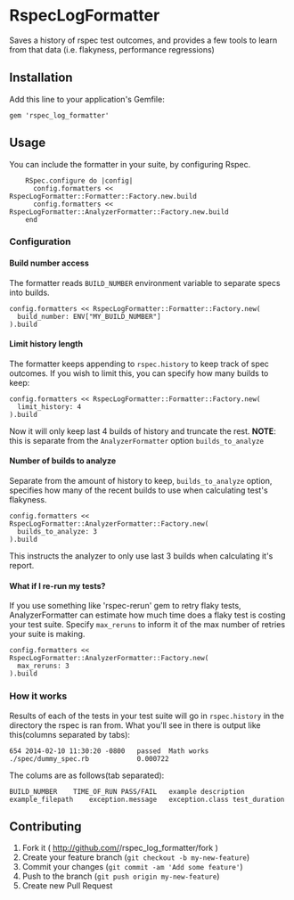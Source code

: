 # RspecLogFormatter

Saves a history of rspec test outcomes, and provides a few tools to learn from that data (i.e. flakyness, performance regressions)

## Installation

Add this line to your application's Gemfile:

    gem 'rspec_log_formatter'

## Usage

You can include the formatter in your suite, by configuring Rspec.

		RSpec.configure do |config|
		  config.formatters << RspecLogFormatter::Formatter::Factory.new.build
		  config.formatters << RspecLogFormatter::AnalyzerFormatter::Factory.new.build
		end
		
### Configuration

#### Build number access

The formatter reads `BUILD_NUMBER` environment variable to separate specs into builds.
	
	config.formatters << RspecLogFormatter::Formatter::Factory.new(
	  build_number: ENV["MY_BUILD_NUMBER"]
	).build
	
#### Limit history length

The formatter keeps appending to `rspec.history` to keep track of spec outcomes. If you wish to limit this, you can specify how many builds to keep:

	config.formatters << RspecLogFormatter::Formatter::Factory.new(
	  limit_history: 4
	).build
	
Now it will only keep last 4 builds of history and truncate the rest.
**NOTE**: this is separate from the `AnalyzerFormatter` option `builds_to_analyze`

#### Number of builds to analyze

Separate from the amount of history to keep, `builds_to_analyze` option, specifies how many of the recent builds to use when calculating test's flakyness.

	config.formatters << RspecLogFormatter::AnalyzerFormatter::Factory.new(
	  builds_to_analyze: 3
	).build

This instructs the analyzer to only use last 3 builds when calculating it's report.

#### What if I re-run my tests?

If you use something like 'rspec-rerun' gem to retry flaky tests, AnalyzerFormatter can estimate how much time does a flaky test is costing your test suite. Specify `max_reruns` to inform it of the max number of retries your suite is making.

	config.formatters << RspecLogFormatter::AnalyzerFormatter::Factory.new(
	  max_reruns: 3
	).build

### How it works

Results of each of the tests in your test suite will go in `rspec.history` in the directory the rspec is ran from. What you'll see in there is output like this(columns separated by tabs):

	654	2014-02-10 11:30:20 -0800	passed	Math works	./spec/dummy_spec.rb			0.000722
	
The colums are as follows(tab separated):

	BUILD_NUMBER	TIME_OF_RUN	PASS/FAIL	example description	example_filepath	exception.message	exception.class	test_duration	

## Contributing

1. Fork it ( http://github.com/<my-github-username>/rspec_log_formatter/fork )
2. Create your feature branch (`git checkout -b my-new-feature`)
3. Commit your changes (`git commit -am 'Add some feature'`)
4. Push to the branch (`git push origin my-new-feature`)
5. Create new Pull Request
